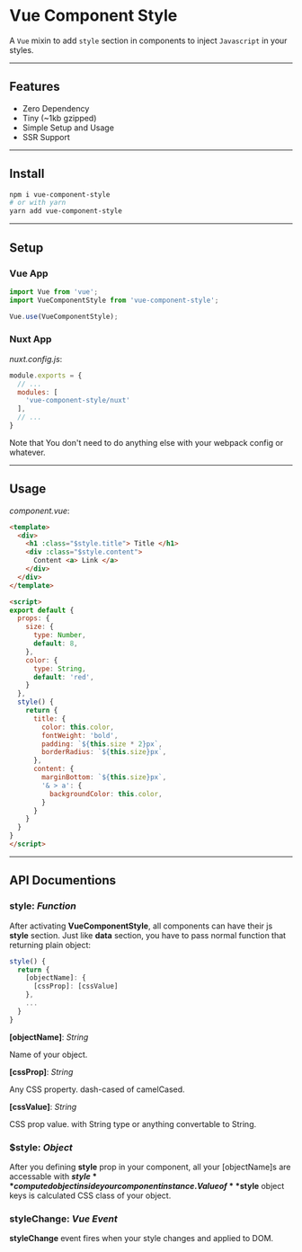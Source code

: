 # Vue Component Style

A `Vue` mixin to add `style` section in components to inject `Javascript` in your styles.

---

## Features

- Zero Dependency
- Tiny (~1kb gzipped)
- Simple Setup and Usage
- SSR Support

---

## Install

```bash
npm i vue-component-style
# or with yarn
yarn add vue-component-style
```

---

## Setup

### Vue App

```javascript
import Vue from 'vue';
import VueComponentStyle from 'vue-component-style';

Vue.use(VueComponentStyle);
```

### Nuxt App

_nuxt.config.js_:
```javascript
module.exports = {
  // ...
  modules: [
    'vue-component-style/nuxt'
  ],
  // ...
}
```

Note that You don't need to do anything else with your webpack config or whatever.

---

## Usage

_component.vue_:
```html
<template>
  <div>
    <h1 :class="$style.title"> Title </h1>
    <div :class="$style.content">
      Content <a> Link </a>
    </div>
  </div>
</template>

<script>
export default {
  props: {
    size: {
      type: Number,
      default: 8,
    },
    color: {
      type: String,
      default: 'red',
    }
  },
  style() {
    return {
      title: {
        color: this.color,
        fontWeight: 'bold',
        padding: `${this.size * 2}px`,
        borderRadius: `${this.size}px`,
      },
      content: {
        marginBottom: `${this.size}px`,
        '& > a': {
          backgroundColor: this.color,
        }
      }
    }
  }
}
</script>
```

---

## API Documentions

### style: _Function_
After activating **VueComponentStyle**, all components can have their js **style** section. Just like **data** section, you have to pass normal function that returning plain object:

```javascript
style() {
  return {
    [objectName]: {
      [cssProp]: [cssValue]
    },
    ...
  }
}
```
**[objectName]**: _String_

Name of your object.

**[cssProp]**: _String_

Any CSS property. dash-cased of camelCased.

**[cssValue]**: _String_

CSS prop value. with String type or anything convertable to String.

### $style: _Object_
After you defining **style** prop in your component, all your [objectName]s are accessable with **$style** computed object inside your component instance. Value of **$style** object keys is calculated CSS class of your object.

### styleChange: _Vue Event_

**styleChange** event fires when your style changes and applied to DOM.
